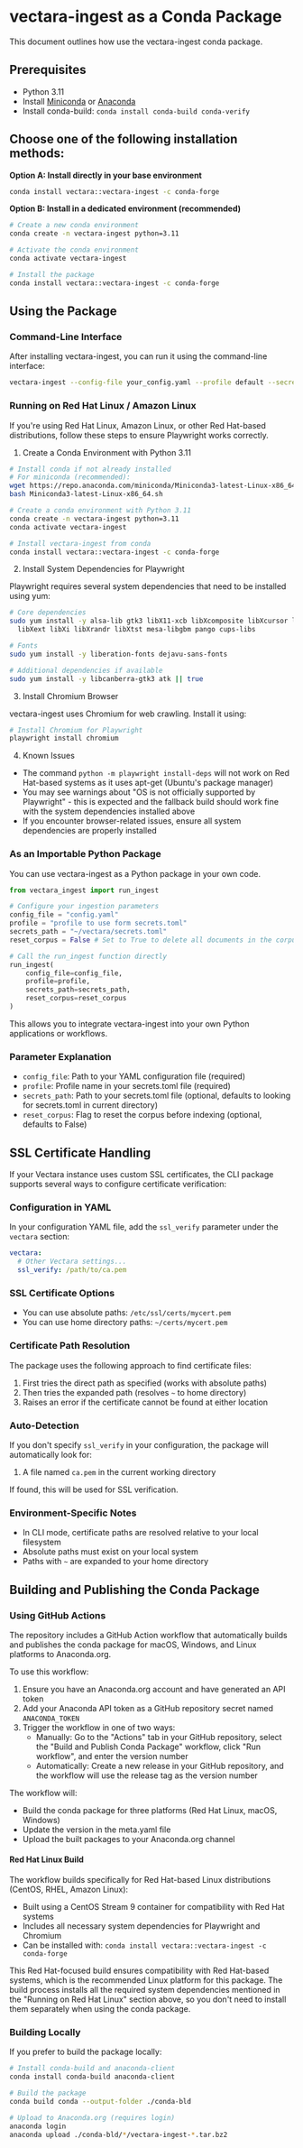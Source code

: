 # vectara-ingest as a Conda Package

This document outlines how use the vectara-ingest conda package.

## Prerequisites
- Python 3.11
- Install [Miniconda](https://docs.conda.io/en/latest/miniconda.html) or [Anaconda](https://www.anaconda.com/download/)
- Install conda-build: `conda install conda-build conda-verify`


## Choose one of the following installation methods:

   **Option A: Install directly in your base environment**
   ```bash
   conda install vectara::vectara-ingest -c conda-forge
   ```

   **Option B: Install in a dedicated environment (recommended)**
   ```bash
   # Create a new conda environment
   conda create -n vectara-ingest python=3.11
   
   # Activate the conda environment
   conda activate vectara-ingest
   
   # Install the package
   conda install vectara::vectara-ingest -c conda-forge
   ```

## Using the Package

### Command-Line Interface

After installing vectara-ingest, you can run it using the command-line interface:

```bash
vectara-ingest --config-file your_config.yaml --profile default --secrets-path path/to/secrets.toml
```

### Running on Red Hat Linux / Amazon Linux

If you're using Red Hat Linux, Amazon Linux, or other Red Hat-based distributions, follow these steps to ensure Playwright works correctly.

1. Create a Conda Environment with Python 3.11

```bash
# Install conda if not already installed
# For miniconda (recommended):
wget https://repo.anaconda.com/miniconda/Miniconda3-latest-Linux-x86_64.sh
bash Miniconda3-latest-Linux-x86_64.sh

# Create a conda environment with Python 3.11
conda create -n vectara-ingest python=3.11
conda activate vectara-ingest

# Install vectara-ingest from conda
conda install vectara::vectara-ingest -c conda-forge
```

2. Install System Dependencies for Playwright

Playwright requires several system dependencies that need to be installed using yum:

```bash
# Core dependencies
sudo yum install -y alsa-lib gtk3 libX11-xcb libXcomposite libXcursor libXdamage \
  libXext libXi libXrandr libXtst mesa-libgbm pango cups-libs

# Fonts
sudo yum install -y liberation-fonts dejavu-sans-fonts

# Additional dependencies if available
sudo yum install -y libcanberra-gtk3 atk || true
```

3. Install Chromium Browser

vectara-ingest uses Chromium for web crawling. Install it using:

```bash
# Install Chromium for Playwright
playwright install chromium
```

4. Known Issues

- The command `python -m playwright install-deps` will not work on Red Hat-based systems as it uses apt-get (Ubuntu's package manager)
- You may see warnings about "OS is not officially supported by Playwright" - this is expected and the fallback build should work fine with the system dependencies installed above
- If you encounter browser-related issues, ensure all system dependencies are properly installed


### As an Importable Python Package

You can use vectara-ingest as a Python package in your own code.

```python
from vectara_ingest import run_ingest

# Configure your ingestion parameters
config_file = "config.yaml"
profile = "profile to use form secrets.toml"
secrets_path = "~/vectara/secrets.toml"
reset_corpus = False # Set to True to delete all documents in the corpus before indexing

# Call the run_ingest function directly
run_ingest(
    config_file=config_file,
    profile=profile,
    secrets_path=secrets_path,
    reset_corpus=reset_corpus
)
```

This allows you to integrate vectara-ingest into your own Python applications or workflows.

### Parameter Explanation

- `config_file`: Path to your YAML configuration file (required)
- `profile`: Profile name in your secrets.toml file (required)
- `secrets_path`: Path to your secrets.toml file (optional, defaults to looking for secrets.toml in current directory)
- `reset_corpus`: Flag to reset the corpus before indexing (optional, defaults to False)

## SSL Certificate Handling

If your Vectara instance uses custom SSL certificates, the CLI package supports several ways to configure certificate verification:

### Configuration in YAML

In your configuration YAML file, add the `ssl_verify` parameter under the `vectara` section:

```yaml
vectara:
  # Other Vectara settings...
  ssl_verify: /path/to/ca.pem
```

### SSL Certificate Options

- You can use absolute paths: `/etc/ssl/certs/mycert.pem`
- You can use home directory paths: `~/certs/mycert.pem`

### Certificate Path Resolution

The package uses the following approach to find certificate files:

1. First tries the direct path as specified (works with absolute paths)
2. Then tries the expanded path (resolves `~` to home directory)
3. Raises an error if the certificate cannot be found at either location

### Auto-Detection

If you don't specify `ssl_verify` in your configuration, the package will automatically look for:

1. A file named `ca.pem` in the current working directory

If found, this will be used for SSL verification.

### Environment-Specific Notes

- In CLI mode, certificate paths are resolved relative to your local filesystem
- Absolute paths must exist on your local system
- Paths with `~` are expanded to your home directory

## Building and Publishing the Conda Package

### Using GitHub Actions

The repository includes a GitHub Action workflow that automatically builds and publishes the conda package for macOS, Windows, and Linux platforms to Anaconda.org.

To use this workflow:

1. Ensure you have an Anaconda.org account and have generated an API token
2. Add your Anaconda API token as a GitHub repository secret named `ANACONDA_TOKEN`
3. Trigger the workflow in one of two ways:
   - Manually: Go to the "Actions" tab in your GitHub repository, select the "Build and Publish Conda Package" workflow, click "Run workflow", and enter the version number
   - Automatically: Create a new release in your GitHub repository, and the workflow will use the release tag as the version number

The workflow will:
- Build the conda package for three platforms (Red Hat Linux, macOS, Windows)
- Update the version in the meta.yaml file
- Upload the built packages to your Anaconda.org channel

#### Red Hat Linux Build

The workflow builds specifically for Red Hat-based Linux distributions (CentOS, RHEL, Amazon Linux):

- Built using a CentOS Stream 9 container for compatibility with Red Hat systems
- Includes all necessary system dependencies for Playwright and Chromium
- Can be installed with: `conda install vectara::vectara-ingest -c conda-forge`

This Red Hat-focused build ensures compatibility with Red Hat-based systems, which is the recommended Linux platform for this package. The build process installs all the required system dependencies mentioned in the "Running on Red Hat Linux" section above, so you don't need to install them separately when using the conda package.

### Building Locally

If you prefer to build the package locally:

```bash
# Install conda-build and anaconda-client
conda install conda-build anaconda-client

# Build the package
conda build conda --output-folder ./conda-bld

# Upload to Anaconda.org (requires login)
anaconda login
anaconda upload ./conda-bld/*/vectara-ingest-*.tar.bz2
```